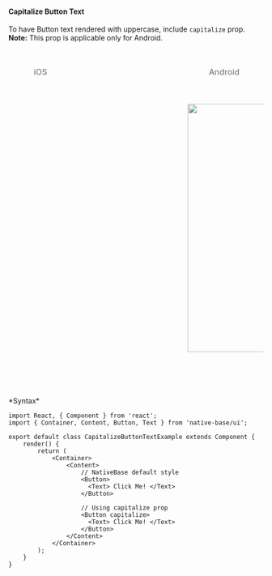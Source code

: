 #### Capitalize Button Text

To have Button text rendered with uppercase, include <code>capitalize</code> prop.<br />
**Note:** This prop is applicable only for Android.

<br />
    <table>
      <thead>
        <tr style="border-style: hidden;">
          <td style="border-style: hidden;padding-left: 50px"><i class="fa fa-apple fa-5x" style="color: grey"></i>   <span style="color: grey;font-weight: 500">iOS</span></td>
          <td style="padding-left: 50px"><i class="fa fa-android fa-5x" style="color: grey"></i>   <span style="color: grey;font-weight: 500">Android</span></td>
        </tr>
      </thead>
      <thead>
        <tr style="border-style: hidden">
          <th style="border-style: hidden"><div style="background: url(../../assets/iphone.png) no-repeat; padding: 63px 20px 100px 18px; width: 292px"><img src="{{('../../assets/ios/components/capitalize-button-text.png')}}" alt="" /></div></th>
          <th><div style="background: url(../../assets/android.png) no-repeat; padding: 45px 118px 68px 0px; background-size: 292px 576px;"><img height="490px" width="266px" src="{{('../../assets/android/components/capitalize-button-text.png')}}" alt="" /></div></th>
        </tr>
      </thead>
    </table>
*Syntax*

<pre class="line-numbers"><code class="language-jsx">import React, { Component } from 'react';
import { Container, Content, Button, Text } from 'native-base/ui';
​
export default class CapitalizeButtonTextExample extends Component {
    render() {
        return (
            &lt;Container>
                &lt;Content>
                    // NativeBase default style
                    &lt;Button>
                      &lt;Text> Click Me! &lt;/Text>
                    &lt;/Button>

                    // Using capitalize prop
                    &lt;Button capitalize>
                      &lt;Text> Click Me! &lt;/Text>
                    &lt;/Button>
                &lt;/Content>
            &lt;/Container>
        );
    }
}</code></pre>
